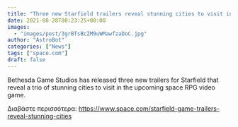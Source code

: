 ```yaml
---
title: "Three new Starfield trailers reveal stunning cities to visit in Bethesda's space RPG"
date: 2021-08-28T00:23:25+00:00
images:
  - "images/post/3grBTsBcZM9uWMawfzaDoC.jpg"
author: "AstroBot"
categories: ["News"]
tags: ["space.com"]
draft: false
---
```


Bethesda Game Studios has released three new trailers for Starfield that reveal a trio of stunning cities to visit in the upcoming space RPG video game. 

Διαβάστε περισσότερα: https://www.space.com/starfield-game-trailers-reveal-stunning-cities
